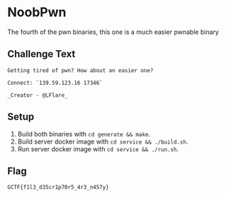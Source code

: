 # NoobPwn
The fourth of the pwn binaries, this one is a much easier pwnable binary

## Challenge Text
```
Getting tired of pwn? How about an easier one?

Connect: `139.59.123.16 17346`

_Creator - @LFlare_
```

## Setup
1. Build both binaries with `cd generate && make`.
2. Build server docker image with `cd service && ./build.sh`.
3. Run server docker image with `cd service && ./run.sh`.

## Flag
`GCTF{f1l3_d35cr1p70r5_4r3_n457y}`
